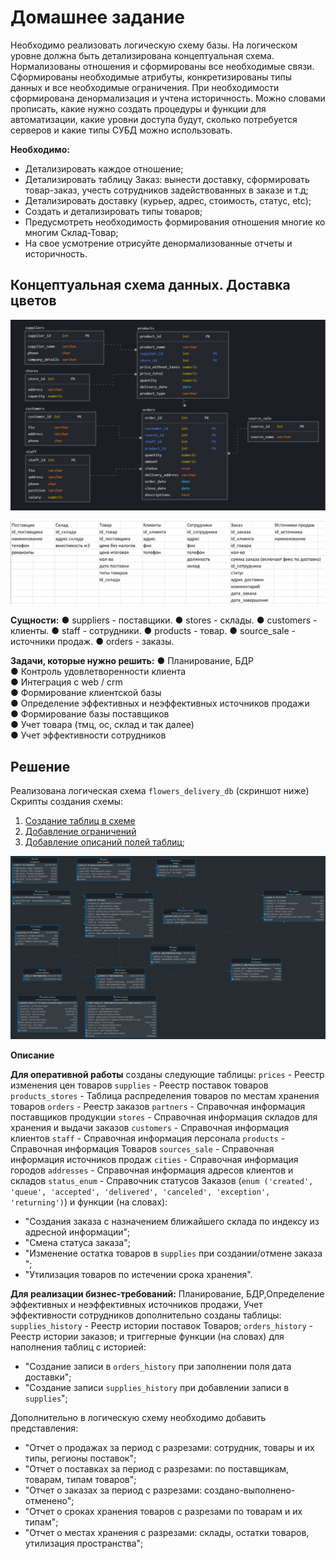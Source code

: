 # Домашнее задание

Необходимо реализовать логическую схему базы. 
На логическом уровне должна быть детализирована концептуальная схема. Нормализованы отношения и сформированы все необходимые связи. Сформированы необходимые атрибуты, конкретизированы типы данных и все необходимые ограничения. При необходимости сформирована денормализация и учтена историчность. Можно словами прописать, какие нужно создать процедуры и функции для автоматизации, какие уровни доступа будут, сколько потребуется серверов и какие типы СУБД можно использовать.

**Необходимо:**
- Детализировать каждое отношение;
- Детализировать таблицу Заказ: вынести доставку, сформировать товар-заказ, учесть сотрудников задействованных в заказе и т.д;
- Детализировать доставку (курьер, адрес, стоимость, статус, etc);
- Создать и детализировать типы товаров;
- Предусмотреть необходимость формирования отношения многие ко многим Склад-Товар;
- На свое усмотрение отрисуйте денормализованные отчеты и историчность.

## **Концептуальная схема данных. Доставка цветов**

![](assets/data-schema-scr-159.png)

![](assets/data-schema-desc.png)

**Сущности:**
●	suppliers - поставщики. 
●	stores - склады. 
●	customers - клиенты.
●	staff - сотрудники.
●	products - товар. 
●	source_sale - источники продаж.
●	orders - заказы.

**Задачи, которые нужно решить:**
●	Планирование, БДР      
●	Контроль удовлетворенности клиента      
●	Интеграция с web / crm      
●	Формирование клиентской базы      
●	Определение эффективных и неэффективных источников продажи  
●	Формирование базы поставщиков      
●	Учет товара (тмц, ос, склад и так далее)      
●	Учет эффективности сотрудников 

## **Решение**

Реализована логическая схема `flowers_delivery_db` (скриншот ниже)
Скрипты создания схемы: 
1. [Создание таблиц в схеме](part4.sql)
2. [Добавление ограничений](part4-constraints.sql)
3. [Добавление описаний полей таблиц](part4-comments.sql);

![](assets/part4-erd.png)

**Описание**

**Для оперативной работы** созданы следующие таблицы: 
`prices` - Реестр изменения цен товаров
`supplies` - Реестр поставок товаров
`products_stores` - Таблица распределения товаров по местам хранения товаров
`orders` - Реестр заказов
`partners` - Справочная информация поставщиков продукции
`stores` - Справочная информация  складов для хранения и выдачи заказов
`customers` - Справочная информация  клиентов
`staff` - Справочная информация  персонала
`products` - Справочная информация  Товаров
`sources_sale` - Справочная информация источников продаж
`cities` - Справочная информация  городов
`addresses` - Справочная информация  адресов клиентов и складов 
`status_enum` - Справочник статусов Заказов (`enum ('created', 'queue', 'accepted', 'delivered', 'canceled', 'exception', 'returning')`)
и функции (на словах):
- "Создания заказа с назначением ближайшего склада по индексу из адресной информации";
- "Смена статуса заказа";
- "Изменение остатка товаров в `supplies` при создании/отмене заказа ";
- "Утилизация товаров по истечении срока хранения".

**Для реализации бизнес-требований:** Планирование, БДР,Определение эффективных и неэффективных источников продажи, Учет эффективности сотрудников дополнительно созданы таблицы:
`supplies_history` - Реестр истории поставок Товаров;
`orders_history` - Реестр истории заказов;
и триггерные функции (на словах) для наполнения таблиц с историей:
- "Создание записи в `orders_history` при заполнении поля дата доставки";
- "Создание записи `supplies_history` при добавлении записи в `supplies`";

Дополнительно в логическую схему необходимо добавить представления:
- "Отчет о продажах за период с разрезами: сотрудник, товары и их типы, регионы поставок";
- "Отчет о поставках за период с разрезами: по поставщикам, товарам, типам товаров";
- "Отчет о заказах за период с разрезами: создано-выполнено-отменено";
- "Отчет о сроках хранения товаров с разрезами по товарам и их типам";
- "Отчет о местах хранения с разрезами: склады, остатки товаров, утилизация пространства";

